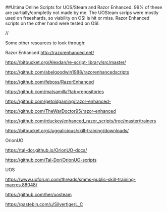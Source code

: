 ##Ultima Online Scripts for UOS/Steam and Razor Enhanced. 99% of these are partially/completly not made by me. The UOSteam scrips were mostly used on freeshards, so viability on OSI is hit or miss. Razor Enhanced scripts on the other hand were tested on OSI.

//

Some other resources to look through:

Razor Enhanced http://razorenhanced.net/

https://bitbucket.org/Alexdan/re-script-library/src/master/

https://github.com/abelgoodwin1988/razorenhancedscripts

https://github.com/feboss/RazorEnhanced

https://github.com/matsamilla?tab=repositories

https://github.com/getoldgaming/razor-enhanced-

https://github.com/TheWarDoctor95/razor-enhanced

https://github.com/rduckey/enhanced_razor_scripts/tree/master/trainers

https://bitbucket.org/Juggalicious/skill-training/downloads/

OrionUO

https://tal-dor.github.io/OrionUO-docs/

https://github.com/Tal-Dor/OrionUO-scripts

UOS

https://www.uoforum.com/threads/smms-public-skill-training-macros.88048/

https://github.com/her/uosteam

https://pastebin.com/u/SilvertigerL_C
